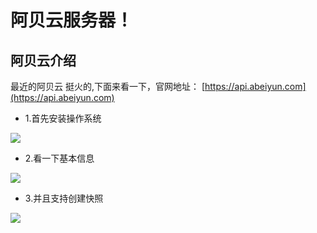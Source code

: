 # 阿贝云服务器！

## 阿贝云介绍
最近的阿贝云 挺火的,下面来看一下，官网地址： [https://api.abeiyun.com](https://api.abeiyun.com)

- 1.首先安装操作系统
 <img src="https://img-blog.csdnimg.cn/20190618145028512.png" />
 
- 2.看一下基本信息
 <img src="https://img-blog.csdnimg.cn/20190618145103314.png" />
 
- 3.并且支持创建快照
 <img src="https://img-blog.csdnimg.cn/20190618145121816.png" />
